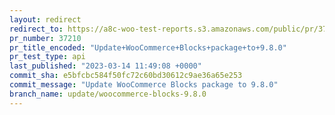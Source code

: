 ```yaml
---
layout: redirect
redirect_to: https://a8c-woo-test-reports.s3.amazonaws.com/public/pr/37210/api/index.html
pr_number: 37210
pr_title_encoded: "Update+WooCommerce+Blocks+package+to+9.8.0"
pr_test_type: api
last_published: "2023-03-14 11:49:08 +0000"
commit_sha: e5bfcbc584f50fc72c60bd30612c9ae36a65e253
commit_message: "Update WooCommerce Blocks package to 9.8.0"
branch_name: update/woocommerce-blocks-9.8.0
---
```

